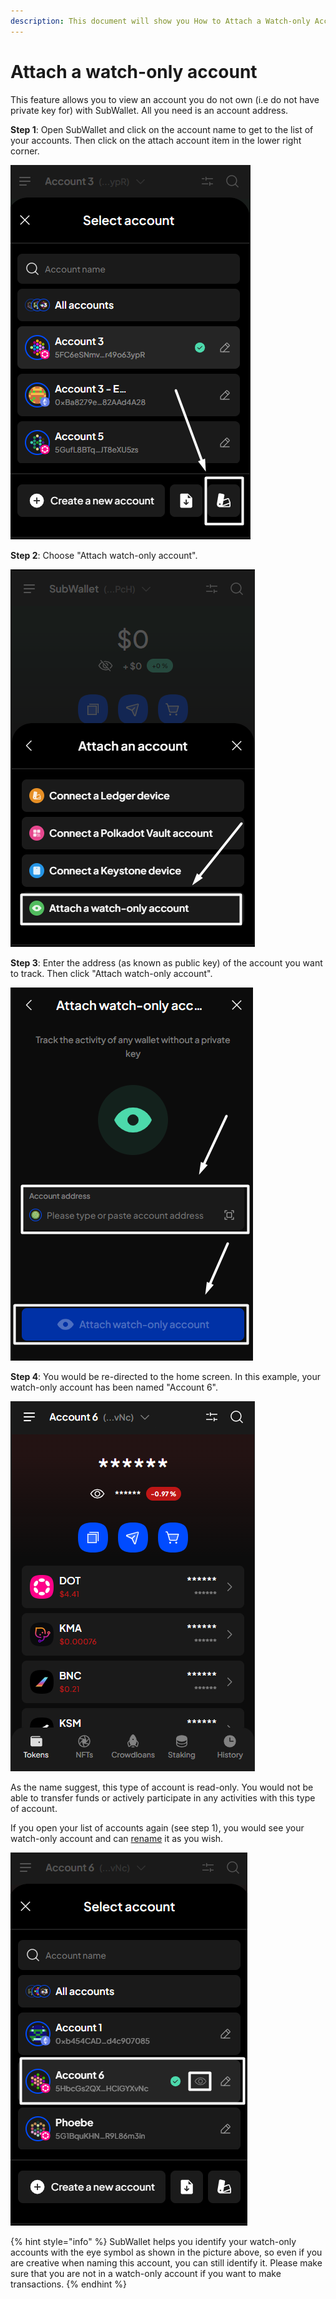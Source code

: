 ```yaml
---
description: This document will show you How to Attach a Watch-only Account on SubWallet.
---
```


# Attach a watch-only account

This feature allows you to view an account you do not own (i.e do not have private key for) with SubWallet. All you need is an account address.

**Step 1**: Open SubWallet and click on the account name to get to the list of your accounts. Then click on the attach account item in the lower right corner.

![](<../../.gitbook/assets/image (100) (1).png>)

**Step 2**: Choose "Attach watch-only account".

![](<../../.gitbook/assets/image (30) (1) (1).png>)

**Step 3**: Enter the address (as known as public key) of the account you want to track. Then click "Attach watch-only account".

![](<../../.gitbook/assets/image (34) (1) (1).png>)

**Step 4**: You would be re-directed to the home screen. In this example, your watch-only account has been named "Account 6".

![](<../../.gitbook/assets/image (31) (1) (1).png>)

As the name suggest, this type of account is read-only. You would not be able to transfer funds or actively participate in any activities with this type of account.&#x20;

If you open your list of accounts again (see step 1), you would see your watch-only account and can [rename](switch-between-accounts-and-change-account-name.md) it as you wish.

![](<../../.gitbook/assets/image (101) (1).png>)

{% hint style="info" %}
SubWallet helps you identify your watch-only accounts with the eye symbol as shown in the picture above, so even if you are creative when naming this account, you can still identify it. Please make sure that you are not in a watch-only account if you want to make transactions.
{% endhint %}



